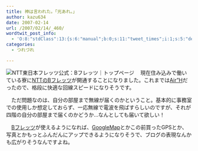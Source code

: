 ```yaml
---
title: 神は言われた。「光あれ。」
author: kazu634
date: 2007-02-14
url: /2007/02/14/_460/
wordtwit_post_info:
  - 'O:8:"stdClass":13:{s:6:"manual";b:0;s:11:"tweet_times";i:1;s:5:"delay";i:0;s:7:"enabled";i:1;s:10:"separation";s:2:"60";s:7:"version";s:3:"3.7";s:14:"tweet_template";b:0;s:6:"status";i:2;s:6:"result";a:0:{}s:13:"tweet_counter";i:2;s:13:"tweet_log_ids";a:1:{i:0;i:2791;}s:9:"hash_tags";a:0:{}s:8:"accounts";a:1:{i:0;s:7:"kazu634";}}'
categories:
  - つれづれ

---
```

<div class="section">
<p>
<a href="http://flets.com/opt/index.html" onclick="__gaTracker('send', 'event', 'outbound-article', 'http://flets.com/opt/index.html', '');" target="_blank"><img align="left" alt="NTT東日本フレッツ公式：Bフレッツ｜トップページ" src="http://img.simpleapi.net/small/http://flets.com/opt/index.html" border="0" /></a>
</p>
  
<p>
    　現在住み込みで働いている寮に<a href="http://flets.com/opt/index.html" onclick="__gaTracker('send', 'event', 'outbound-article', 'http://flets.com/opt/index.html', 'NTTのBフレッツ');" target="_blank">NTTのBフレッツ</a>が開通することになりました。これまでは<a href="http://www.willcom-inc.com/ja/service/data/index.html" onclick="__gaTracker('send', 'event', 'outbound-article', 'http://www.willcom-inc.com/ja/service/data/index.html', 'Air&#8221;H');" target="blank">Air&#8221;H</a>だったので、格段に快適な回線スピードになりそうです。
</p>
  
<p>
    　ただ問題なのは、自分の部屋まで無線が届くのかということ。基本的に事務室での使用しか想定しておらず、一応無線で電波を飛ばすらしいのですが、それが四階の自分の部屋まで届くのかどうか…なんとしても届いて欲しい！
</p>
  
<p>
    　<a href="http://flets.com/opt/index.html" onclick="__gaTracker('send', 'event', 'outbound-article', 'http://flets.com/opt/index.html', 'Bフレッツ');" target="_blank">Bフレッツ</a>が使えるようになれば、<a href="http://maps.google.co.jp/" onclick="__gaTracker('send', 'event', 'outbound-article', 'http://maps.google.co.jp/', 'GoogleMap');" target="blank">GoogleMap</a>とかこの前買ったGPSとか、写真とかもっとふんだんにアップできるようになりそうで、ブログの表現なんかも広がりそうなんですよね。
</p>
</div>